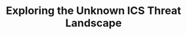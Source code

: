 ---
title: Exploring the Unknown ICS Threat Landscape
permalink: "/about/archive/speakers/robert-m-lee/exploring-the-unknown-ics-threat-landscape"
layout: archive-presentation
speaker:
- name: Robert M. Lee
  role: Security Researcher
  work: Dragos Inc.
  image: robert-m-lee-sq
id: keynote
---